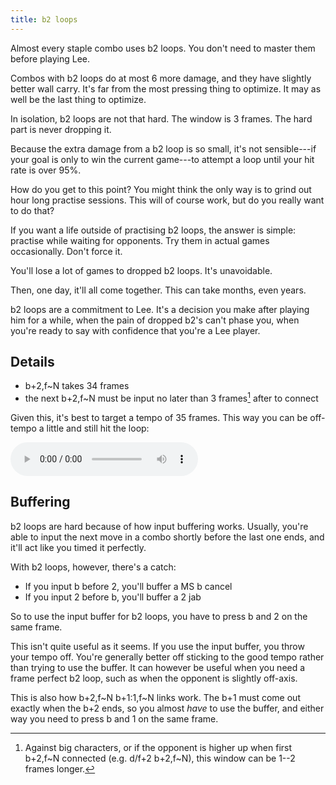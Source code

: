 ```yaml
---
title: b2 loops
---
```


Almost every staple combo uses b2 loops. You don't need to master them before
playing Lee.

Combos with b2 loops do at most 6 more damage, and they have slightly better
wall carry. It's far from the most pressing thing to optimize. It may as well
be the last thing to optimize.

In isolation, b2 loops are not that hard. The window is 3 frames. The hard
part is never dropping it.

Because the extra damage from a b2 loop is so small, it's not sensible---if
your goal is only to win the current game---to attempt a loop until your hit
rate is over 95%.

How do you get to this point? You might think the only way is to grind out
hour long practise sessions. This will of course work, but do you really want
to do that?

If you want a life outside of practising b2 loops, the answer is simple:
practise while waiting for opponents. Try them in actual games occasionally.
Don't force it.

You'll lose a lot of games to dropped b2 loops. It's unavoidable.

Then, one day, it'll all come together. This can take months, even years.

b2 loops are a commitment to Lee. It's a decision you make after playing
him for a while, when the pain of dropped b2's can't phase you, when you're
ready to say with confidence that you're a Lee player.

## Details

- b+2,f\~N takes 34 frames
- the next b+2,f\~N must be input no later than 3 frames[^1] after to connect

Given this, it's best to target a tempo of 35 frames. This way you can be
off-tempo a little and still hit the loop:

<audio controls loop src="/assets/sounds/b2-35-metronome.ogg">
  Your browser does not support the audio element.
</audio>

## Buffering

b2 loops are hard because of how input buffering works. Usually, you're able
to input the next move in a combo shortly before the last one ends, and it'll
act like you timed it perfectly.

With b2 loops, however, there's a catch:

- If you input b before 2, you'll buffer a MS b cancel
- If you input 2 before b, you'll buffer a 2 jab

So to use the input buffer for b2 loops, you have to press b and 2 on the same
frame.

This isn't quite useful as it seems. If you use the input buffer, you throw
your tempo off. You're generally better off sticking to the good tempo rather
than trying to use the buffer. It can however be useful when you need a frame
perfect b2 loop, such as when the opponent is slightly off-axis.

This is also how b+2,f\~N b+1:1,f\~N links work. The b+1 must come out exactly
when the b+2 ends, so you almost *have* to use the buffer, and either way you
need to press b and 1 on the same frame.

[^1]: Against big characters, or if the opponent is higher up when first
      b+2,f\~N connected (e.g. d/f+2 b+2,f\~N), this window can be 1--2
      frames longer.
